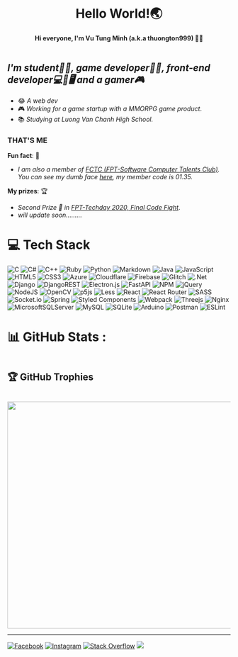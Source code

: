 <h1 align='center'>Hello World!🌏</h1>

<p align='center'>
  <strong>Hi everyone, I'm Vu Tung Minh (a.k.a thuongton999) 🐱‍💻</strong>
  </br></br>
  <img src='https://quotes-github-readme.vercel.app/api?type=horizontal&theme=dark' alt=''></img>
</p>

## ***I'm student👨‍🎓, game developer🧑‍💻, front-end developer💻📱🖥️ and a gamer🎮*** 
+ 😂 *A web dev*
+ 🎮 *Working for a game startup with a MMORPG game product*.
+ 📚 *Studying at Luong Van Chanh High School.*
### **THAT'S ME**

**Fun fact**: 🎉

+ *I am also a member of [FCTC (FPT-Software Computer Talents Club)](https://fct-club.com). You can see my dumb face [here](https://fct-club.com/2020-members/), my member code is 01.35.*

**My prizes**: 🏆

+ *Second Prize 🥈 in [FPT-Techday 2020, Final Code Fight](https://codelearn.io/fights/detail/5064803)*.
+ *will update soon.........*

# 💻 Tech Stack
![C](https://img.shields.io/badge/c-%2300599C.svg?style=for-the-badge&logo=c&logoColor=white) ![C#](https://img.shields.io/badge/c%23-%23239120.svg?style=for-the-badge&logo=c-sharp&logoColor=white) ![C++](https://img.shields.io/badge/c++-%2300599C.svg?style=for-the-badge&logo=c%2B%2B&logoColor=white) ![Ruby](https://img.shields.io/badge/ruby-%23CC342D.svg?style=for-the-badge&logo=ruby&logoColor=white) ![Python](https://img.shields.io/badge/python-3670A0?style=for-the-badge&logo=python&logoColor=ffdd54) ![Markdown](https://img.shields.io/badge/markdown-%23000000.svg?style=for-the-badge&logo=markdown&logoColor=white) ![Java](https://img.shields.io/badge/java-%23ED8B00.svg?style=for-the-badge&logo=java&logoColor=white) ![JavaScript](https://img.shields.io/badge/javascript-%23323330.svg?style=for-the-badge&logo=javascript&logoColor=%23F7DF1E) ![HTML5](https://img.shields.io/badge/html5-%23E34F26.svg?style=for-the-badge&logo=html5&logoColor=white) ![CSS3](https://img.shields.io/badge/css3-%231572B6.svg?style=for-the-badge&logo=css3&logoColor=white) ![Azure](https://img.shields.io/badge/azure-%230072C6.svg?style=for-the-badge&logo=azure-devops&logoColor=white) ![Cloudflare](https://img.shields.io/badge/Cloudflare-F38020?style=for-the-badge&logo=Cloudflare&logoColor=white) ![Firebase](https://img.shields.io/badge/firebase-%23039BE5.svg?style=for-the-badge&logo=firebase) ![Glitch](https://img.shields.io/badge/glitch-%233333FF.svg?style=for-the-badge&logo=glitch&logoColor=white) ![.Net](https://img.shields.io/badge/.NET-5C2D91?style=for-the-badge&logo=.net&logoColor=white) ![Django](https://img.shields.io/badge/django-%23092E20.svg?style=for-the-badge&logo=django&logoColor=white) ![DjangoREST](https://img.shields.io/badge/DJANGO-REST-ff1709?style=for-the-badge&logo=django&logoColor=white&color=ff1709&labelColor=gray) ![Electron.js](https://img.shields.io/badge/Electron-191970?style=for-the-badge&logo=Electron&logoColor=white) ![FastAPI](https://img.shields.io/badge/FastAPI-005571?style=for-the-badge&logo=fastapi) ![NPM](https://img.shields.io/badge/NPM-%23000000.svg?style=for-the-badge&logo=npm&logoColor=white) ![jQuery](https://img.shields.io/badge/jquery-%230769AD.svg?style=for-the-badge&logo=jquery&logoColor=white) ![NodeJS](https://img.shields.io/badge/node.js-6DA55F?style=for-the-badge&logo=node.js&logoColor=white) ![OpenCV](https://img.shields.io/badge/opencv-%23white.svg?style=for-the-badge&logo=opencv&logoColor=white) ![p5js](https://img.shields.io/badge/p5.js-ED225D?style=for-the-badge&logo=p5.js&logoColor=FFFFFF) ![Less](https://img.shields.io/badge/less-2B4C80?style=for-the-badge&logo=less&logoColor=white) ![React](https://img.shields.io/badge/react-%2320232a.svg?style=for-the-badge&logo=react&logoColor=%2361DAFB) ![React Router](https://img.shields.io/badge/React_Router-CA4245?style=for-the-badge&logo=react-router&logoColor=white) ![SASS](https://img.shields.io/badge/SASS-hotpink.svg?style=for-the-badge&logo=SASS&logoColor=white) ![Socket.io](https://img.shields.io/badge/Socket.io-black?style=for-the-badge&logo=socket.io&badgeColor=010101) ![Spring](https://img.shields.io/badge/spring-%236DB33F.svg?style=for-the-badge&logo=spring&logoColor=white) ![Styled Components](https://img.shields.io/badge/styled--components-DB7093?style=for-the-badge&logo=styled-components&logoColor=white) ![Webpack](https://img.shields.io/badge/webpack-%238DD6F9.svg?style=for-the-badge&logo=webpack&logoColor=black) ![Threejs](https://img.shields.io/badge/threejs-black?style=for-the-badge&logo=three.js&logoColor=white) ![Nginx](https://img.shields.io/badge/nginx-%23009639.svg?style=for-the-badge&logo=nginx&logoColor=white) ![MicrosoftSQLServer](https://img.shields.io/badge/Microsoft%20SQL%20Sever-CC2927?style=for-the-badge&logo=microsoft%20sql%20server&logoColor=white) ![MySQL](https://img.shields.io/badge/mysql-%2300f.svg?style=for-the-badge&logo=mysql&logoColor=white) ![SQLite](https://img.shields.io/badge/sqlite-%2307405e.svg?style=for-the-badge&logo=sqlite&logoColor=white) ![Arduino](https://img.shields.io/badge/-Arduino-00979D?style=for-the-badge&logo=Arduino&logoColor=white) ![Postman](https://img.shields.io/badge/Postman-FF6C37?style=for-the-badge&logo=postman&logoColor=white) ![ESLint](https://img.shields.io/badge/ESLint-4B3263?style=for-the-badge&logo=eslint&logoColor=white)
# 📊 GitHub Stats :
<p align='center'>
  <img src='https://github-readme-stats.vercel.app/api?username=thuongton999&theme=dark&hide_border=true&include_all_commits=false&count_private=true' alt=''></br>
  <img src='https://github-readme-streak-stats.herokuapp.com/?user=thuongton999&theme=dark&hide_border=true' alt='' ></br>
  <img src='https://github-readme-stats.vercel.app/api/top-langs/?username=thuongton999&theme=dark&hide_border=true&include_all_commits=false&count_private=true&layout=compact' alt='' ></br>
</p>

## 🏆 GitHub Trophies
<p align='center'>
  <img src='https://github-profile-trophy.vercel.app/?username=thuongton999&theme=chalk&no-frame=true&no-bg=true&margin-w=4' alt=''></br></br>
  <img src="https://random-memer.herokuapp.com/" width="512px">
</p>

---

[![Facebook](https://img.shields.io/badge/Facebook-%231877F2.svg?logo=Facebook&logoColor=white)](https://facebook.com/vuminh0809) [![Instagram](https://img.shields.io/badge/Instagram-%23E4405F.svg?logo=Instagram&logoColor=white)](https://instagram.com/vuminh0809) [![Stack Overflow](https://img.shields.io/badge/-Stackoverflow-FE7A16?logo=stack-overflow&logoColor=white)](https://stackoverflow.com/users/14128962) [![](https://visitcount.itsvg.in/api?id=thuongton999&icon=5&color=12)](https://visitcount.itsvg.in)
